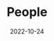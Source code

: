 ---
title: People
date: 2022-10-24

type: landing

sections:
  - block: people
    content:
      title: Meet the Team
      # Choose which groups/teams of users to display.
      #   Edit `user_groups` in each user's profile to add them to one or more of these groups.
      user_groups:
          - Board Members
      sort_by: Params.last_name
      sort_ascending: true
    design:
      show_interests: false
      show_role: true
      show_social: true
---